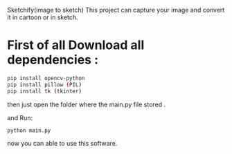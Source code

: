 Sketchify(image to sketch)
This project can capture your image and convert it in cartoon or in sketch.
# First of all Download all dependencies :
```sh
pip install opencv-python
pip install pillow (PIL)
pip install tk (tkinter)
```
then just open the folder where the main.py file stored .

and Run:
```sh
python main.py
```
now you can able to use this software.
